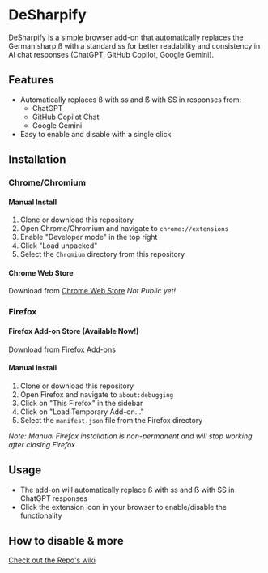 # DeSharpify

DeSharpify is a simple browser add-on that automatically replaces the German sharp ß with a standard ss for better readability and consistency in AI chat responses (ChatGPT, GitHub Copilot, Google Gemini).

## Features
- Automatically replaces ß with ss and ẞ with SS in responses from:
  - ChatGPT
  - GitHub Copilot Chat
  - Google Gemini
- Easy to enable and disable with a single click

## Installation

### Chrome/Chromium
#### Manual Install
1. Clone or download this repository
2. Open Chrome/Chromium and navigate to `chrome://extensions`
3. Enable "Developer mode" in the top right
4. Click "Load unpacked"
5. Select the `Chromium` directory from this repository

#### Chrome Web Store
Download from [Chrome Web Store](https://chrome.google.com/webstore/detail/desharpify) _Not Public yet!_

### Firefox
#### Firefox Add-on Store (Available Now!)
Download from [Firefox Add-ons](https://addons.mozilla.org/de/firefox/addon/desharpify/)

#### Manual Install
1. Clone or download this repository
2. Open Firefox and navigate to `about:debugging`
3. Click on "This Firefox" in the sidebar
4. Click on "Load Temporary Add-on..."
5. Select the `manifest.json` file from the Firefox directory

_Note: Manual Firefox installation is non-permanent and will stop working after closing Firefox_

## Usage
- The add-on will automatically replace ß with ss and ẞ with SS in ChatGPT responses
- Click the extension icon in your browser to enable/disable the functionality

## How to disable & more
[Check out the Repo's wiki](https://github.com/catcraft/DeSharpify/wiki)
